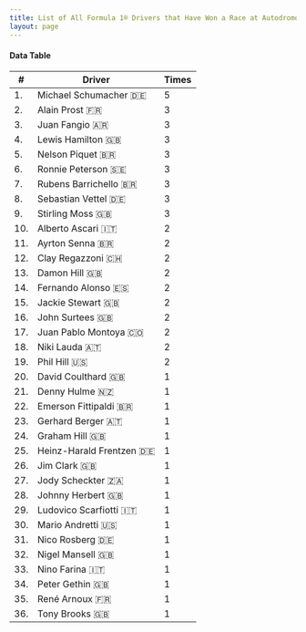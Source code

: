 ```yaml
---
title: List of All Formula 1® Drivers that Have Won a Race at Autodromo Nazionale di Monza
layout: page
---
```


<canvas id="chart" width="400" height="180"></canvas>
<script>
var data = {
    "datasets": [
        {
            "backgroundColor": "#f3a935",
            "borderColor": "#f68639",
            "borderWidth": 1,
            "data": [
                5.0,
                3.0,
                3.0,
                3.0,
                3.0,
                3.0,
                3.0,
                3.0,
                3.0,
                2.0,
                2.0,
                2.0,
                2.0,
                2.0,
                2.0,
                2.0,
                2.0,
                2.0,
                2.0,
                1.0,
                1.0,
                1.0,
                1.0,
                1.0,
                1.0,
                1.0,
                1.0,
                1.0,
                1.0,
                1.0,
                1.0,
                1.0,
                1.0,
                1.0,
                1.0,
                1.0
            ],
            "label": "Times"
        }
    ],
    "labels": [
        "Michael Schumacher 🇩🇪",
        "Alain Prost 🇫🇷",
        "Juan Fangio 🇦🇷",
        "Lewis Hamilton 🇬🇧",
        "Nelson Piquet 🇧🇷",
        "Ronnie Peterson 🇸🇪",
        "Rubens Barrichello 🇧🇷",
        "Sebastian Vettel 🇩🇪",
        "Stirling Moss 🇬🇧",
        "Alberto Ascari 🇮🇹",
        "Ayrton Senna 🇧🇷",
        "Clay Regazzoni 🇨🇭",
        "Damon Hill 🇬🇧",
        "Fernando Alonso 🇪🇸",
        "Jackie Stewart 🇬🇧",
        "John Surtees 🇬🇧",
        "Juan Pablo Montoya 🇨🇴",
        "Niki Lauda 🇦🇹",
        "Phil Hill 🇺🇸",
        "David Coulthard 🇬🇧",
        "Denny Hulme 🇳🇿",
        "Emerson Fittipaldi 🇧🇷",
        "Gerhard Berger 🇦🇹",
        "Graham Hill 🇬🇧",
        "Heinz-Harald Frentzen 🇩🇪",
        "Jim Clark 🇬🇧",
        "Jody Scheckter 🇿🇦",
        "Johnny Herbert 🇬🇧",
        "Ludovico Scarfiotti 🇮🇹",
        "Mario Andretti 🇺🇸",
        "Nico Rosberg 🇩🇪",
        "Nigel Mansell 🇬🇧",
        "Nino Farina 🇮🇹",
        "Peter Gethin 🇬🇧",
        "René Arnoux 🇫🇷",
        "Tony Brooks 🇬🇧"
    ]
};
var options = {
  legend: {
    display: false
  },
  scales: {
    xAxes: [{
      ticks: {
        beginAtZero: true,
        maxRotation: 180,
        display: window.innerWidth > 800
      }
    }],
    yAxes: [{
      ticks: {
        beginAtZero: true
      }
    }]
  },
  onResize: function(chart, size) {
    chart.options.scales.xAxes[0].ticks.display = size.width > 800;
  }
};
new Chart("chart", {
    data: data,
    type: 'bar',
    options: options
});
</script>



#### Data Table

| # | Driver | Times |
|--|--|--|
| 1. | Michael Schumacher 🇩🇪 | 5 |
| 2. | Alain Prost 🇫🇷 | 3 |
| 3. | Juan Fangio 🇦🇷 | 3 |
| 4. | Lewis Hamilton 🇬🇧 | 3 |
| 5. | Nelson Piquet 🇧🇷 | 3 |
| 6. | Ronnie Peterson 🇸🇪 | 3 |
| 7. | Rubens Barrichello 🇧🇷 | 3 |
| 8. | Sebastian Vettel 🇩🇪 | 3 |
| 9. | Stirling Moss 🇬🇧 | 3 |
| 10. | Alberto Ascari 🇮🇹 | 2 |
| 11. | Ayrton Senna 🇧🇷 | 2 |
| 12. | Clay Regazzoni 🇨🇭 | 2 |
| 13. | Damon Hill 🇬🇧 | 2 |
| 14. | Fernando Alonso 🇪🇸 | 2 |
| 15. | Jackie Stewart 🇬🇧 | 2 |
| 16. | John Surtees 🇬🇧 | 2 |
| 17. | Juan Pablo Montoya 🇨🇴 | 2 |
| 18. | Niki Lauda 🇦🇹 | 2 |
| 19. | Phil Hill 🇺🇸 | 2 |
| 20. | David Coulthard 🇬🇧 | 1 |
| 21. | Denny Hulme 🇳🇿 | 1 |
| 22. | Emerson Fittipaldi 🇧🇷 | 1 |
| 23. | Gerhard Berger 🇦🇹 | 1 |
| 24. | Graham Hill 🇬🇧 | 1 |
| 25. | Heinz-Harald Frentzen 🇩🇪 | 1 |
| 26. | Jim Clark 🇬🇧 | 1 |
| 27. | Jody Scheckter 🇿🇦 | 1 |
| 28. | Johnny Herbert 🇬🇧 | 1 |
| 29. | Ludovico Scarfiotti 🇮🇹 | 1 |
| 30. | Mario Andretti 🇺🇸 | 1 |
| 31. | Nico Rosberg 🇩🇪 | 1 |
| 32. | Nigel Mansell 🇬🇧 | 1 |
| 33. | Nino Farina 🇮🇹 | 1 |
| 34. | Peter Gethin 🇬🇧 | 1 |
| 35. | René Arnoux 🇫🇷 | 1 |
| 36. | Tony Brooks 🇬🇧 | 1 |
